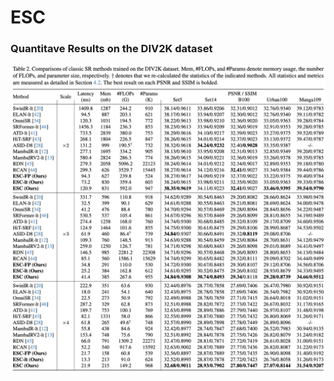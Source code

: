# ESC


### Quantitave Results on the DIV2K dataset
![image](https://github.com/dslisleedh/ESC/blob/main/MainDIV2K.png)
